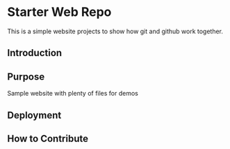 # Starter Web Repo

This is a simple website projects to show how git and github work together.

## Introduction


## Purpose

Sample website with plenty of files for demos


## Deployment


## How to Contribute